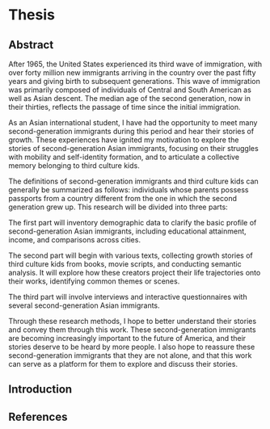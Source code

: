 # Thesis
## Abstract

After 1965, the United States experienced its third wave of immigration, with over forty million new immigrants arriving in the country over the past fifty years and giving birth to subsequent generations. This wave of immigration was primarily composed of individuals of Central and South American as well as Asian descent. The median age of the second generation, now in their thirties, reflects the passage of time since the initial immigration.

As an Asian international student, I have had the opportunity to meet many second-generation immigrants during this period and hear their stories of growth. These experiences have ignited my motivation to explore the stories of second-generation Asian immigrants, focusing on their struggles with mobility and self-identity formation, and to articulate a collective memory belonging to third culture kids.

The definitions of second-generation immigrants and third culture kids can generally be summarized as follows: individuals whose parents possess passports from a country different from the one in which the second generation grew up. This research will be divided into three parts:

The first part will inventory demographic data to clarify the basic profile of second-generation Asian immigrants, including educational attainment, income, and comparisons across cities.

The second part will begin with various texts, collecting growth stories of third culture kids from books, movie scripts, and conducting semantic analysis. It will explore how these creators project their life trajectories onto their works, identifying common themes or scenes.

The third part will involve interviews and interactive questionnaires with several second-generation Asian immigrants.

Through these research methods, I hope to better understand their stories and convey them through this work. These second-generation immigrants are becoming increasingly important to the future of America, and their stories deserve to be heard by more people. I also hope to reassure these second-generation immigrants that they are not alone, and that this work can serve as a platform for them to explore and discuss their stories.

## Introduction

## References

